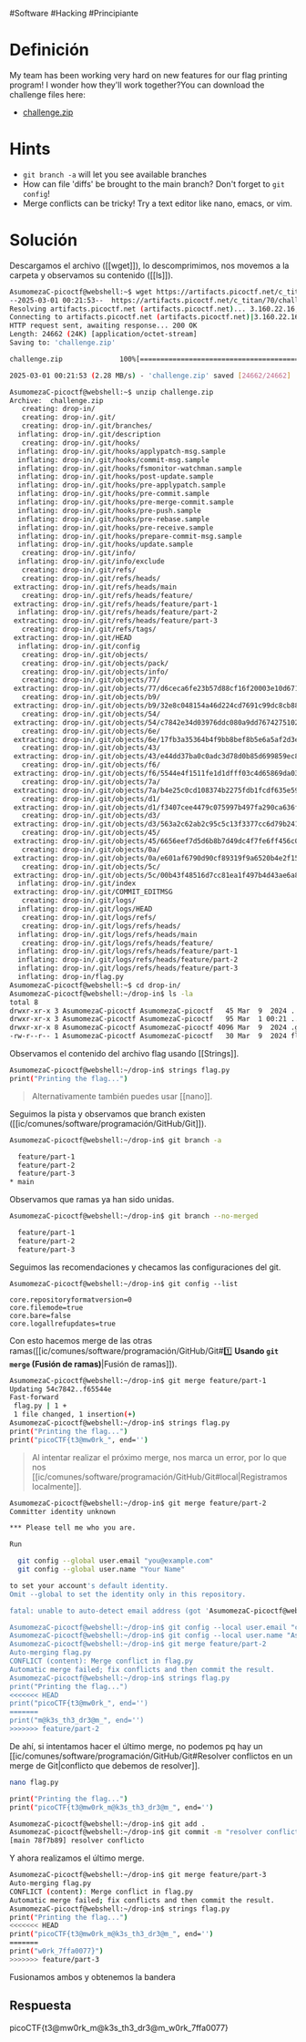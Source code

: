 #Software #Hacking #Principiante
# Definición
My team has been working very hard on new features for our flag printing program! I wonder how they'll work together?You can download the challenge files here:

- [challenge.zip](https://artifacts.picoctf.net/c_titan/70/challenge.zip)
# Hints
- `git branch -a` will let you see available branches
- How can file 'diffs' be brought to the main branch? Don't forget to `git config`!
- Merge conflicts can be tricky! Try a text editor like nano, emacs, or vim.
# Solución

Descargamos el archivo ([[wget]]), lo descomprimimos, nos movemos a la carpeta y observamos su contenido ([[ls]]).

```bash
AsumomezaC-picoctf@webshell:~$ wget https://artifacts.picoctf.net/c_titan/70/challenge.zip
--2025-03-01 00:21:53--  https://artifacts.picoctf.net/c_titan/70/challenge.zip
Resolving artifacts.picoctf.net (artifacts.picoctf.net)... 3.160.22.16, 3.160.22.92, 3.160.22.128, ...
Connecting to artifacts.picoctf.net (artifacts.picoctf.net)|3.160.22.16|:443... connected.
HTTP request sent, awaiting response... 200 OK
Length: 24662 (24K) [application/octet-stream]
Saving to: 'challenge.zip'

challenge.zip              100%[========================================>]  24.08K  --.-KB/s    in 0.01s   

2025-03-01 00:21:53 (2.28 MB/s) - 'challenge.zip' saved [24662/24662]

AsumomezaC-picoctf@webshell:~$ unzip challenge.zip 
Archive:  challenge.zip
   creating: drop-in/
   creating: drop-in/.git/
   creating: drop-in/.git/branches/
  inflating: drop-in/.git/description  
   creating: drop-in/.git/hooks/
  inflating: drop-in/.git/hooks/applypatch-msg.sample  
  inflating: drop-in/.git/hooks/commit-msg.sample  
  inflating: drop-in/.git/hooks/fsmonitor-watchman.sample  
  inflating: drop-in/.git/hooks/post-update.sample  
  inflating: drop-in/.git/hooks/pre-applypatch.sample  
  inflating: drop-in/.git/hooks/pre-commit.sample  
  inflating: drop-in/.git/hooks/pre-merge-commit.sample  
  inflating: drop-in/.git/hooks/pre-push.sample  
  inflating: drop-in/.git/hooks/pre-rebase.sample  
  inflating: drop-in/.git/hooks/pre-receive.sample  
  inflating: drop-in/.git/hooks/prepare-commit-msg.sample  
  inflating: drop-in/.git/hooks/update.sample  
   creating: drop-in/.git/info/
  inflating: drop-in/.git/info/exclude  
   creating: drop-in/.git/refs/
   creating: drop-in/.git/refs/heads/
 extracting: drop-in/.git/refs/heads/main  
   creating: drop-in/.git/refs/heads/feature/
 extracting: drop-in/.git/refs/heads/feature/part-1  
  inflating: drop-in/.git/refs/heads/feature/part-2  
 extracting: drop-in/.git/refs/heads/feature/part-3  
   creating: drop-in/.git/refs/tags/
 extracting: drop-in/.git/HEAD       
  inflating: drop-in/.git/config     
   creating: drop-in/.git/objects/
   creating: drop-in/.git/objects/pack/
   creating: drop-in/.git/objects/info/
   creating: drop-in/.git/objects/77/
 extracting: drop-in/.git/objects/77/d6ceca6fe23b57d88cf16f20003e10d6715690  
   creating: drop-in/.git/objects/b9/
 extracting: drop-in/.git/objects/b9/32e8c048154a46d224cd7691c99dc8cb88164a  
   creating: drop-in/.git/objects/54/
 extracting: drop-in/.git/objects/54/c7842e34d03976ddc080a9dd76742751024358  
   creating: drop-in/.git/objects/6e/
 extracting: drop-in/.git/objects/6e/17fb3a35364b4f9bb8bef8b5e6a5af2d3e7dfa  
   creating: drop-in/.git/objects/43/
 extracting: drop-in/.git/objects/43/e44dd37ba0c0adc3d78d0b85d699859ec8d75c  
   creating: drop-in/.git/objects/f6/
 extracting: drop-in/.git/objects/f6/5544e4f1511fe1d1dfff03c4d65869da039b8e  
   creating: drop-in/.git/objects/7a/
 extracting: drop-in/.git/objects/7a/b4e25c0cd108374b2275fdb1fcdf635e591833  
   creating: drop-in/.git/objects/d1/
 extracting: drop-in/.git/objects/d1/f3407cee4479c075997b497fa290ca636fe258  
   creating: drop-in/.git/objects/d3/
 extracting: drop-in/.git/objects/d3/563a2c62ab2c95c5c13f3377cc6d79b2411c22  
   creating: drop-in/.git/objects/45/
 extracting: drop-in/.git/objects/45/6656eef7d5d6b8b7d49dc4f7fe6ff456c0bb91  
   creating: drop-in/.git/objects/0a/
 extracting: drop-in/.git/objects/0a/e601af6790d90cf89319f9a6520b4e2f15db35  
   creating: drop-in/.git/objects/5c/
 extracting: drop-in/.git/objects/5c/00b43f48516d7cc81ea1f497b4d43ae6a84c4c  
  inflating: drop-in/.git/index      
 extracting: drop-in/.git/COMMIT_EDITMSG  
   creating: drop-in/.git/logs/
  inflating: drop-in/.git/logs/HEAD  
   creating: drop-in/.git/logs/refs/
   creating: drop-in/.git/logs/refs/heads/
  inflating: drop-in/.git/logs/refs/heads/main  
   creating: drop-in/.git/logs/refs/heads/feature/
  inflating: drop-in/.git/logs/refs/heads/feature/part-1  
  inflating: drop-in/.git/logs/refs/heads/feature/part-2  
  inflating: drop-in/.git/logs/refs/heads/feature/part-3  
  inflating: drop-in/flag.py         
AsumomezaC-picoctf@webshell:~$ cd drop-in/
AsumomezaC-picoctf@webshell:~/drop-in$ ls -la
total 8
drwxr-xr-x 3 AsumomezaC-picoctf AsumomezaC-picoctf   45 Mar  9  2024 .
drwxr-xr-x 3 AsumomezaC-picoctf AsumomezaC-picoctf   95 Mar  1 00:21 ..
drwxr-xr-x 8 AsumomezaC-picoctf AsumomezaC-picoctf 4096 Mar  9  2024 .git
-rw-r--r-- 1 AsumomezaC-picoctf AsumomezaC-picoctf   30 Mar  9  2024 flag.py
```

Observamos el contenido del archivo flag usando [[Strings]].
```bash
AsumomezaC-picoctf@webshell:~/drop-in$ strings flag.py
print("Printing the flag...")
```
>Alternativamente también puedes usar [[nano]].

Seguimos la pista y observamos que branch existen ([[ic/comunes/software/programación/GitHub/Git]]).

```bash
AsumomezaC-picoctf@webshell:~/drop-in$ git branch -a

  feature/part-1
  feature/part-2
  feature/part-3
* main
```

Observamos que ramas ya han sido unidas.
```bash
AsumomezaC-picoctf@webshell:~/drop-in$ git branch --no-merged

  feature/part-1
  feature/part-2
  feature/part-3
```

Seguimos las recomendaciones y checamos las configuraciones del git.
```shell
AsumomezaC-picoctf@webshell:~/drop-in$ git config --list

core.repositoryformatversion=0
core.filemode=true
core.bare=false
core.logallrefupdates=true
```

Con esto hacemos merge de las otras ramas([[ic/comunes/software/programación/GitHub/Git#1️⃣ **Usando `git merge` (Fusión de ramas)**|Fusión de ramas]]).
```bash
AsumomezaC-picoctf@webshell:~/drop-in$ git merge feature/part-1
Updating 54c7842..f65544e
Fast-forward
 flag.py | 1 +
 1 file changed, 1 insertion(+)
AsumomezaC-picoctf@webshell:~/drop-in$ strings flag.py 
print("Printing the flag...")
print("picoCTF{t3@mw0rk_", end='')
```

>Al intentar realizar el próximo merge, nos marca un error, por lo que nos [[ic/comunes/software/programación/GitHub/Git#local|Registramos localmente]].

```bash
AsumomezaC-picoctf@webshell:~/drop-in$ git merge feature/part-2
Committer identity unknown

*** Please tell me who you are.

Run

  git config --global user.email "you@example.com"
  git config --global user.name "Your Name"

to set your account's default identity.
Omit --global to set the identity only in this repository.

fatal: unable to auto-detect email address (got 'AsumomezaC-picoctf@webshell.(none)')

AsumomezaC-picoctf@webshell:~/drop-in$ git config --local user.email "cuevassolisadrian@gmail.com"  
AsumomezaC-picoctf@webshell:~/drop-in$ git config --local user.name "AsumomezaC"
AsumomezaC-picoctf@webshell:~/drop-in$ git merge feature/part-2
Auto-merging flag.py
CONFLICT (content): Merge conflict in flag.py
Automatic merge failed; fix conflicts and then commit the result.
AsumomezaC-picoctf@webshell:~/drop-in$ strings flag.py 
print("Printing the flag...")
<<<<<<< HEAD
print("picoCTF{t3@mw0rk_", end='')
=======
print("m@k3s_th3_dr3@m_", end='')
>>>>>>> feature/part-2
```

De ahí, si intentamos hacer el último merge, no podemos pq hay un [[ic/comunes/software/programación/GitHub/Git#Resolver conflictos en un merge de Git|conflicto que debemos de resolver]]. 

```bash
nano flag.py 

print("Printing the flag...")
print("picoCTF{t3@mw0rk_m@k3s_th3_dr3@m_", end='')

AsumomezaC-picoctf@webshell:~/drop-in$ git add .
AsumomezaC-picoctf@webshell:~/drop-in$ git commit -m "resolver conflicto"
[main 78f7b89] resolver conflicto
```

Y ahora realizamos el último merge.

```bash
AsumomezaC-picoctf@webshell:~/drop-in$ git merge feature/part-3
Auto-merging flag.py
CONFLICT (content): Merge conflict in flag.py
Automatic merge failed; fix conflicts and then commit the result.
AsumomezaC-picoctf@webshell:~/drop-in$ strings flag.py 
print("Printing the flag...")
<<<<<<< HEAD
print("picoCTF{t3@mw0rk_m@k3s_th3_dr3@m_", end='')
=======
print("w0rk_7ffa0077}")
>>>>>>> feature/part-3
```
Fusionamos ambos y obtenemos la bandera
## Respuesta
picoCTF{t3@mw0rk_m@k3s_th3_dr3@m_w0rk_7ffa0077}